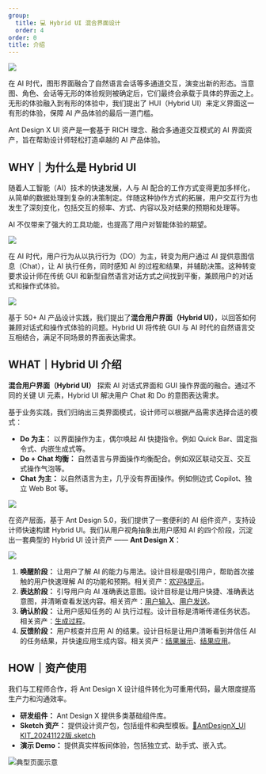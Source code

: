 ```yaml
---
group:
  title: 💻 Hybrid UI 混合界面设计
  order: 4
order: 0
title: 介绍
---
```


![](https://mdn.alipayobjects.com/huamei_iwk9zp/afts/img/A*bybpQaS1i9kAAAAAAAAAAAAADgCCAQ/fmt.webp)

在 AI 时代，图形界面融合了自然语言会话等多通道交互，演变出新的形态。当意图、角色、会话等无形的体验规则被确定后，它们最终会承载于具体的界面之上。无形的体验融入到有形的体验中，我们提出了 HUI（Hybrid UI）来定义界面这一有形的体验，保障 AI 产品体验的最后一道门槛。

Ant Design X UI 资产是一套基于 RICH 理念、融合多通道交互模式的 AI 界面资产，旨在帮助设计师轻松打造卓越的 AI 产品体验。

## WHY｜为什么是 Hybrid UI

随着人工智能（AI）技术的快速发展，人与 AI 配合的工作方式变得更加多样化，从简单的数据处理到复杂的决策制定。伴随这种协作方式的拓展，用户交互行为也发生了深刻变化，包括交互的频率、方式、内容以及对结果的预期和处理等。

AI 不仅带来了强大的工具功能，也提高了用户对智能体验的期望。

![](https://mdn.alipayobjects.com/huamei_iwk9zp/afts/img/A*PmlSR6yuYWgAAAAAAAAAAAAADgCCAQ/fmt.webp)

在 AI 时代，用户行为从以执行行为（DO）为主，转变为用户通过 AI 提供意图信息（Chat），让 AI 执行任务，同时感知 AI 的过程和结果，并辅助决策。这种转变要求设计师在传统 GUI 和新型自然语言对话方式之间找到平衡，兼顾用户的对话式和操作式体验。

![](https://mdn.alipayobjects.com/huamei_iwk9zp/afts/img/A*UpqARobh0kYAAAAAAAAAAAAADgCCAQ/fmt.webp)

基于 50+ AI 产品设计实践，我们提出了**混合用户界面（Hybrid UI）**，以回答如何兼顾对话式和操作式体验的问题。Hybrid UI 将传统 GUI 与 AI 时代的自然语言交互相结合，满足不同场景的界面表达需求。

## WHAT｜Hybrid UI 介绍

**混合用户界面（Hybrid UI）** 探索 AI 对话式界面和 GUI 操作界面的融合。通过不同的关键 UI 元素，Hybrid UI 解决用户 Chat 和 Do 的意图表达需求。

基于业务实践，我们归纳出三类界面模式，设计师可以根据产品需求选择合适的模式：

- **Do 为主：** 以界面操作为主，偶尔唤起 AI 快捷指令。例如 Quick Bar、固定指令式、内嵌生成式等。
- **Do + Chat 均衡：** 自然语言与界面操作均衡配合。例如双区联动交互、交互式操作气泡等。
- **Chat 为主：** 以自然语言为主，几乎没有界面操作。例如侧边式 Copilot、独立 Web Bot 等。

![](https://mdn.alipayobjects.com/huamei_iwk9zp/afts/img/A*MYRbTYaUnToAAAAAAAAAAAAADgCCAQ/fmt.webp)

在资产层面，基于 Ant Design 5.0，我们提供了一套便利的 AI 组件资产，支持设计师快速构建 Hybrid UI。我们从用户视角抽象出用户感知 AI 的四个阶段，沉淀出一套典型的 Hybrid UI 设计资产 —— **Ant Design X**：

![](https://mdn.alipayobjects.com/huamei_iwk9zp/afts/img/A*uBTuR6ymZP0AAAAAAAAAAAAADgCCAQ/fmt.webp)

1. **唤醒阶段：** 让用户了解 AI 的能力与用法。设计目标是吸引用户，帮助首次接触的用户快速理解 AI 的功能和预期。相关资产：[欢迎&提示](https://www.yuque.com/ant-design/ierwgq/zc5hxe2b12mda2ad)。
2. **表达阶段：** 引导用户向 AI 准确表达意图。设计目标是让用户快捷、准确表达意图，并清晰查看发送内容。相关资产：[用户输入](https://www.yuque.com/ant-design/ierwgq/rt5szecixmed200e)、[用户发送](https://www.yuque.com/ant-design/ierwgq/hxm37nohgxg6l1gd)。
3. **确认阶段：** 让用户感知任务的 AI 执行过程。设计目标是清晰传递任务状态。相关资产：[生成过程](https://www.yuque.com/ant-design/ierwgq/me4dwuedfq0gieqy)。
4. **反馈阶段：** 用户核查并应用 AI 的结果。设计目标是让用户清晰看到并信任 AI 的任务结果，并快速应用生成内容。相关资产：[结果展示](https://www.yuque.com/ant-design/ierwgq/em1gu50owfb91c9a)、[结果应用](https://www.yuque.com/ant-design/ierwgq/nw6o7xc6gxltm4ba)。

## HOW｜资产使用

我们与工程师合作，将 Ant Design X 设计组件转化为可重用代码，最大限度提高生产力和沟通效率。

- **研发组件：** Ant Design X 提供多类基础组件库。
- **Sketch 资产：** 提供设计资产包，包括组件和典型模板。[🌟AntDesignX_UI KIT_20241122版.sketch](https://www.yuque.com/attachments/yuque/0/2024/sketch/635293/1732072368187-dd14a3f0-54d4-4af6-9b82-1a408b879aa0.sketch)
- **演示 Demo：** 提供真实样板间体验，包括独立式、助手式、嵌入式。

![典型页面示意](https://mdn.alipayobjects.com/huamei_iwk9zp/afts/img/A*F_anQ55UdUoAAAAAAAAAAAAADgCCAQ/original)
